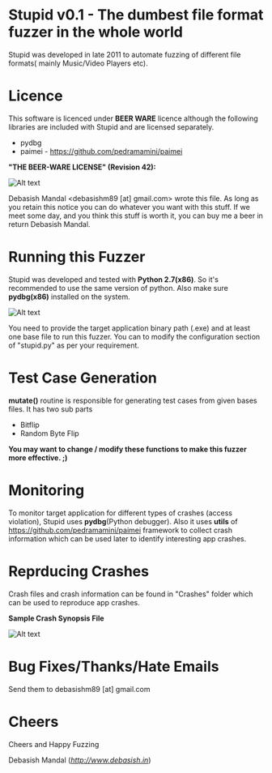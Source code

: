 Stupid v0.1 - The dumbest file format fuzzer in the whole world
===============================================================

Stupid was developed in late 2011 to automate fuzzing of different file formats( mainly Music/Video Players etc).

Licence
=======
This software is licenced under **BEER WARE** licence although the following libraries are included with Stupid and are licensed separately.

- pydbg
- paimei - https://github.com/pedramamini/paimei


**"THE BEER-WARE LICENSE" (Revision 42):**


![Alt text](http://upload.wikimedia.org/wikipedia/commons/thumb/d/d5/BeerWare_Logo.svg/170px-BeerWare_Logo.svg.png)


Debasish Mandal <debasishm89 [at] gmail.com> wrote this file. As long as you retain this notice you can do whatever you want with this stuff. If we meet some day, and you think this stuff is worth it, you can buy me a beer in return Debasish Mandal.


Running this Fuzzer
===================
Stupid was developed and tested with **Python 2.7(x86)**. So it's recommended to use the same version of python. Also make sure **pydbg(x86)** installed on the system. 

![Alt text](http://1.bp.blogspot.com/-pP0pSl5dTp4/U7fY1275h2I/AAAAAAAAA3Q/pi00kVZCR0I/s1600/1.png)


You need to provide the target application binary path (.exe) and at least one base file to run this fuzzer. You can to modify the configuration section of "stupid.py" as per your requirement.

Test Case Generation
====================
**mutate()** routine is responsible for generating test cases from given bases files. It has two sub parts

- Bitflip 
- Random Byte Flip

**You may want to change / modify these functions to make this fuzzer more effective. ;)**

Monitoring
==========
To monitor target application for different types of crashes (access violation), Stupid uses **pydbg**(Python debugger). Also it uses **utils** of https://github.com/pedramamini/paimei framework to collect crash information which can be used later to identify interesting app crashes.

Reprducing Crashes
==================
Crash files and crash information can be found in "Crashes" folder which can be used to reproduce app crashes.

**Sample Crash Synopsis File**

![Alt text](http://1.bp.blogspot.com/-gytAL33g-aI/U7gYR5unVVI/AAAAAAAAA3g/4cem3roDNnI/s1600/1.png)

Bug Fixes/Thanks/Hate Emails
============================
Send them to debasishm89 [at] gmail.com


Cheers
======

Cheers and Happy Fuzzing

Debasish Mandal (*http://www.debasish.in*)

